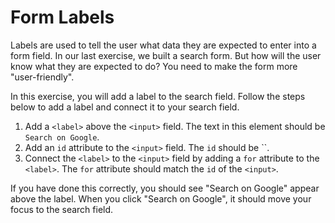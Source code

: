 # Form Labels

Labels are used to tell the user what data they are expected to enter into a form field. In our last exercise, we built a search form. But how will the user know what they are expected to do? You need to make the form more "user-friendly".

In this exercise, you will add a label to the search field. Follow the steps below to add a label and connect it to your search field.

1. Add a `<label>` above the `<input>` field. The text in this element should be `Search on Google`.
2. Add an `id` attribute to the `<input>` field. The `id` should be ``.
3. Connect the `<label>` to the `<input>` field by adding a `for` attribute to the `<label>`. The `for` attribute should match the `id` of the `<input>`.

If you have done this correctly, you should see "Search on Google" appear above the label. When you click "Search on Google", it should move your focus to the search field.
